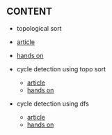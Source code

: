 ## CONTENT

-  topological sort
  - [article]([https://www.datacamp.com/tutorial/introduction-to-graph-theory](https://cp-algorithms.com/graph/topological-sort.html#the-algorithm))
  - [hands on]([https://codeforces.com/contest/1209/problem/D](https://codeforces.com/problemset/problem/510/C))

- cycle detection using topo sort
  - [article](https://www.w3schools.com/dsa/dsa_algo_graphs_traversal.php)
  - [hands on]([https://codeforces.com/contest/505/problem/B](https://codeforces.com/problemset/problem/977/E))

- cycle detection using dfs
  - [article]([https://www.w3schools.com/dsa/dsa_algo_graphs_traversal.php](https://cp-algorithms.com/graph/finding-cycle.html))
  - [hands on]([[https://codeforces.com/contest/505/problem/B](https://codeforces.com/problemset/problem/977/E)](https://codeforces.com/problemset/problem/771/A))

